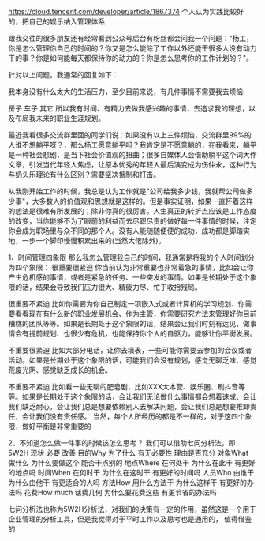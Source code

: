 https://cloud.tencent.com/developer/article/1867374   个人认为实践比较好的，把自己的娱乐纳入管理体系

跟我交往的很多朋友还有经常看到公众号后台有粉丝都会问我一个问题："杨工，你是怎么管理你自己的时间的？你又是怎么能除了工作以外还能干很多人没有动力干的事？你是如何能每天都保持你的动力的？你是怎么思考你的工作计划的？"。

针对以上问题，我通常的回复如下：

我本身没有什么太大的生活压力，至少目前来说，有几件事情不需要我去烦恼:

房子
车子
其它
所以我有时间、有精力去做我感兴趣的事情，去追求我的理想，以及布局我未来的职业生涯规划。

最近我看很多交流群里面的同学们说：如果没有以上三件烦恼，交流群里99%的人谁不想躺平呀？，那么杨工愿意躺平吗？我肯定是不愿意躺的，在我看来，躺平是一种社会悲剧，是当下社会价值观的扭曲；很多自媒体人会借助躺平这个词大作文章，引发当代年轻人焦虑，让原本优秀的年轻人最后演变成为伤仲永，这种行为与奶头乐理论有什么区别？需要坚决抵制和打击。

从我刚开始工作的时候，我总是认为工作就是"公司给我多少钱，我就帮公司做多少事"，大多数人的价值观和思想就是这样的。但是事实证明，如果一直怀着这样的想法是很难有所发展的；除非你真的很厉害。人生真正的转折点应该是工作态度的改变，当你能够不为了眼前的利益而去尽职尽责的做好每一件事情的时候，注定你会成为职场里与众不同的那个人。没有人能随随便便的成功，成功都是脚踏实地，一步一个脚印慢慢积累出来的(当然大佬除外)。

1、时间管理四象限
那么我怎么管理我自己的时间，我通常是将我的个人时间划分为四个象限：
很重要很紧迫
你当前认为非常重要也非常着急的事情，比如会让你产生危机感的事情，或者是紧急的任务、一些突发的事情。如果是长期处于这个象限的话，结果会导致我们压力很大、精疲力尽、忙于收拾残局。

很重要不紧迫
比如你需要为你自己制定一项嵌入式或者计算机的学习规划、你需要看看现在有什么新的职业发展机会、作为主管，你需要研究方法来管理好你目前糟糕的团队等等。如果是长期处于这个象限的话，结果会让我们时刻有远见，做事情会有提前规划、也很少有危机，也能保持你个人的自驱力，能够让你平衡发展。

不重要很紧迫
比如大部分电话，让你去填表，一些可能你需要去参加的会议或者活动。如果是长期处于这个象限的话，可能我们会没有规划，感觉无聊乏味、感觉荒废光阴、感觉缺乏成长的机会。

不重要不紧迫
比如看一些无聊的肥皂剧，比如XXX大本营、娱乐圈、刷抖音等等。如果是长期处于这个象限的话，会让我们无论做什么事情都会想着速成、会让我们缺乏耐心，会让我们总是想要依赖别人去解决问题，会让我们总是想要推卸责任，会让我们没有责任感。
当然，每个人所经历的都是不一样的，对于这四个象限，做好平衡是非常重要的

2、不知道怎么做一件事的时候该怎么思考？
我们可以借助七问分析法，即
5W2H      现状                   必要          改善
目的Why   为了什么           有无必要性   理由是否充分
对象What  做什么               为什么要做这个  能否干点别的
地点Where  在何处干         为什么在此干      有更好的地点吗
时间When   在何时干        为什么在这时干     有更好的时间吗
人员Who     由谁干            为什么由他干         有更适合的人吗
方法How      用什么方法干  为什么这样干        有更好的办法吗
花费How much 话费几何    为什么要花费这些   有更节省的办法吗

七问分析法也称为5W2H分析法，对我们的决策有一定的作用，虽然这是一个用于企业管理的分析工具，但是我觉得对于平时工作以及思考也是通用的，
值得借鉴的    
